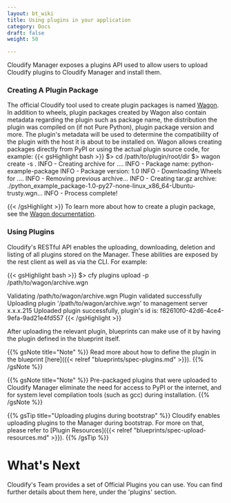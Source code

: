 ```yaml
---
layout: bt_wiki
title: Using plugins in your application
category: Docs
draft: false
weight: 50

---
```


Cloudify Manager exposes a plugins API used to allow users to upload Cloudify plugins to Cloudify Manager and install them.

### Creating A Plugin Package

The official Cloudify tool used to create plugin packages is named [Wagon](https://github.com/cloudify-cosmo/wagon). In addition to wheels, plugin packages created by Wagon also contain metadata regarding the plugin such as package name, the distribution the plugin was compiled on (if not Pure Python), plugin package version and more.
The plugin's metadata will be used to determine the compatibility of the plugin with the host it is about to be installed on. Wagon allows creating packages directly from PyPI or using the actual plugin source code, for example:
{{< gsHighlight  bash  >}}
$> cd /path/to/plugin/root/dir
$> wagon create -s .
   INFO - Creating archive for ....
   INFO - Package name: python-example-package
   INFO - Package version: 1.0
   INFO - Downloading Wheels for ....
   INFO - Removing previous archive...
   INFO - Creating tar.gz archive: ./python_example_package-1.0-py27-none-linux_x86_64-Ubuntu-trusty.wgn...
   INFO - Process complete!

{{< /gsHighlight >}}
To learn more about how to create a plugin package, see the [Wagon documentation](https://github.com/cloudify-cosmo/wagon).

### Using Plugins

Cloudify's RESTful API enables the uploading, downloading, deletion and listing of all plugins stored on the Manager. These abilities are exposed by the rest client as well as via the CLI. For example:

{{< gsHighlight  bash  >}}
$> cfy plugins upload -p /path/to/wagon/archive.wgn

   Validating /path/to/wagon/archive.wgn
   Plugin validated successfully
   Uploading plugin '/path/to/wagon/archive.wgn' to management server x.x.x.215
   Uploaded plugin successfully, plugin's id is: f82610f0-42d6-4ce4-9efa-9ad21e4fd557
{{< /gsHighlight >}}

After uploading the relevant plugin, blueprints can make use of it by having the plugin defined in the blueprint itself.


{{% gsNote title="Note" %}}
Read more about how to define the plugin in the blueprint [here]({{< relref "blueprints/spec-plugins.md" >}}).
{{% /gsNote %}}

{{% gsNote title="Note" %}}
Pre-packaged plugins that were uploaded to Cloudify Manager eliminate the need for access to PyPI or the internet, and for system level compilation tools (such as gcc) during installation.
{{% /gsNote %}}

{{% gsTip title="Uploading plugins during bootstrap" %}}
Cloudify enables uploading plugins to the Manager during bootstrap. For more on that, please refer to [Plugin Resources]({{< relref "blueprints/spec-upload-resources.md" >}}).
{{% /gsTip %}}

# What's Next

Cloudify's Team provides a set of Official Plugins you can use. You can find further details about them here, under the 'plugins' section.